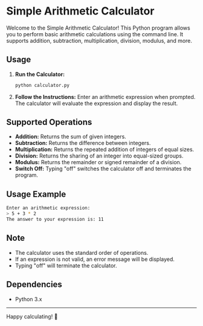 # Simple Arithmetic Calculator

Welcome to the Simple Arithmetic Calculator! This Python program allows you to perform basic arithmetic calculations using the command line. It supports addition, subtraction, multiplication, division, modulus, and more.

## Usage

1. **Run the Calculator:**
   ```bash
   python calculator.py
   ```

2. **Follow the Instructions:**
   Enter an arithmetic expression when prompted. The calculator will evaluate the expression and display the result.

## Supported Operations

- **Addition:** Returns the sum of given integers.
- **Subtraction:** Returns the difference between integers.
- **Multiplication:** Returns the repeated addition of integers of equal sizes.
- **Division:** Returns the sharing of an integer into equal-sized groups.
- **Modulus:** Returns the remainder or signed remainder of a division.
- **Switch Off:** Typing "off" switches the calculator off and terminates the program.

## Usage Example

```bash
Enter an arithmetic expression:
> 5 + 3 * 2
The answer to your expression is: 11
```

## Note

- The calculator uses the standard order of operations.
- If an expression is not valid, an error message will be displayed.
- Typing "off" will terminate the calculator.

## Dependencies

- Python 3.x


---

Happy calculating! 🧮